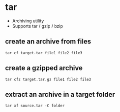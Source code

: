# tar

- Archiving utility
- Supports tar / gzip / bzip

## create an archive from files

`tar cf target.tar file1 file2 file3`

## create a gzipped archive

`tar cfz target.tar.gz file1 file2 file3`

## extract an archive in a target folder

`tar xf source.tar -C folder`

